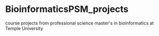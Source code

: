 # BioinformaticsPSM_projects
course projects from professional science master's in bioinformatics at Temple University
